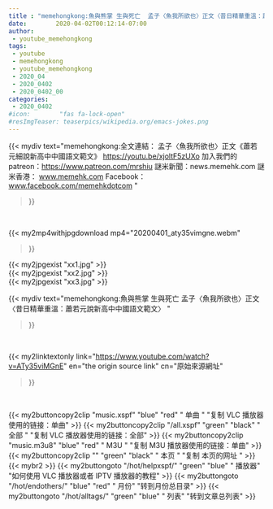 ```yaml
---
title : "memehongkong:魚與熊掌 生與死亡  孟子〈魚我所欲也〉正文〈昔日精華重溫：蕭若元說新高中中國語文範文〉 "
date:        2020-04-02T00:12:14-07:00
author:
 - youtube_memehongkong
tags:
 - youtube
 - memehongkong
 - youtube_memehongkong
 - 2020_04
 - 2020_0402
 - 2020_0402_00
categories:
 - 2020_0402
#icon:        "fas fa-lock-open"
#resImgTeaser: teaserpics/wikipedia.org/emacs-jokes.png
---
```







{{< mydiv text="memehongkong:全文連結： 孟子〈魚我所欲也〉正文《蕭若元細說新高中中國語文範文》 https://youtu.be/xjoltF5zUXo  加入我們的patreon：https://www.patreon.com/mrshiu 謎米新聞：news.memehk.com 謎米香港： www.memehk.com Facebook：www.facebook.com/memehkdotcom "
>}}
<br>


{{< my2mp4withjpgdownload mp4="20200401_aty35vimgne.webm"
>}}

{{< my2jpgexist "xx1.jpg" >}}<br>
{{< my2jpgexist "xx2.jpg" >}}<br>
{{< my2jpgexist "xx3.jpg" >}}<br>



{{< mydiv text="memehongkong:魚與熊掌 生與死亡  孟子〈魚我所欲也〉正文〈昔日精華重溫：蕭若元說新高中中國語文範文〉 "
>}}
<br>

{{< my2linktextonly link="https://www.youtube.com/watch?v=ATy35viMGnE"
en="the origin source link" cn="原始來源網址"
>}}


<br>


{{< my2buttoncopy2clip "music.xspf"        "blue"   "red"    " 单曲 "  "复制 VLC 播放器使用的链接：单曲" >}} {{< my2buttoncopy2clip "/all.xspf"         "green"  "black"  " 全部 "  "复制 VLC 播放器使用的链接：全部" >}} {{< my2buttoncopy2clip "music.m3u8"        "blue"   "red"    " M3U  "    "复制 M3U 播放器使用的链接：单曲" >}} {{< my2buttoncopy2clip ""                  "green"  "black"  " 本页 "    "复制 本页的网址 " >}} {{< mybr2 >}} {{< my2buttongoto      "/hot/helpxspf/"    "green"  "blue"   " 播放器" "如何使用 VLC 播放器或者 IPTV 播放器的教程" >}} {{< my2buttongoto      "/hot/endothers/"   "blue"   "red"    " 月份"   "转到月份总目录" >}} {{< my2buttongoto      "/hot/alltags/"     "green"  "blue"   " 列表"   "转到文章总列表" >}} 

